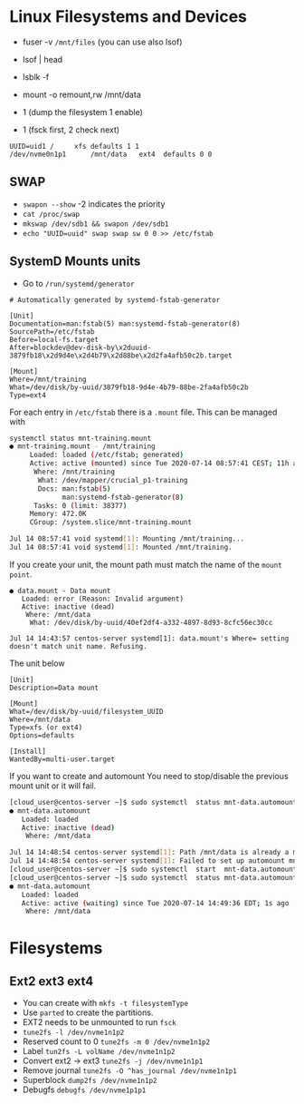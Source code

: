 # Linux Filesystems and Devices

- fuser -v `/mnt/files` (you can use also lsof)
- lsof  | head
- lsblk -f
- mount -o remount,rw /mnt/data



- 1 (dump the filesystem 1 enable)
- 1 (fsck first, 2 check next)

```
UUID=uid1 / 	xfs defaults 1 1
/dev/nvme0n1p1  	/mnt/data 	ext4  defaults 0 0
```

## SWAP

- `swapon --show` -2 indicates the priority
-  `cat /proc/swap`
- `mkswap /dev/sdb1 && swapon /dev/sdb1`
- `echo "UUID=uuid" swap swap sw 0 0 >> /etc/fstab` 

## SystemD Mounts units

- Go to `/run/systemd/generator`

```
# Automatically generated by systemd-fstab-generator

[Unit]
Documentation=man:fstab(5) man:systemd-fstab-generator(8)
SourcePath=/etc/fstab
Before=local-fs.target
After=blockdev@dev-disk-by\x2duuid-3879fb18\x2d9d4e\x2d4b79\x2d88be\x2d2fa4afb50c2b.target

[Mount]
Where=/mnt/training
What=/dev/disk/by-uuid/3879fb18-9d4e-4b79-88be-2fa4afb50c2b
Type=ext4
```

For each entry in `/etc/fstab` there is a `.mount` file. This can be managed with 

```bash
systemctl status mnt-training.mount
● mnt-training.mount - /mnt/training
     Loaded: loaded (/etc/fstab; generated)
     Active: active (mounted) since Tue 2020-07-14 08:57:41 CEST; 11h ago
      Where: /mnt/training
       What: /dev/mapper/crucial_p1-training
       Docs: man:fstab(5)
             man:systemd-fstab-generator(8)
      Tasks: 0 (limit: 38377)
     Memory: 472.0K
     CGroup: /system.slice/mnt-training.mount

Jul 14 08:57:41 void systemd[1]: Mounting /mnt/training...
Jul 14 08:57:41 void systemd[1]: Mounted /mnt/training.
```


If you create your unit, the mount path must match the name of the `mount point`.

```systemctl status data.mount
● data.mount - Data mount
   Loaded: error (Reason: Invalid argument)
   Active: inactive (dead)
    Where: /mnt/data
     What: /dev/disk/by-uuid/40ef2df4-a332-4897-8d93-8cfc56ec30cc

Jul 14 14:43:57 centos-server systemd[1]: data.mount's Where= setting doesn't match unit name. Refusing.
```
The unit below

```
[Unit]
Description=Data mount

[Mount]
What=/dev/disk/by-uuid/filesystem_UUID
Where=/mnt/data
Type=xfs (or ext4)
Options=defaults

[Install]
WantedBy=multi-user.target
```

If you want to create and automount You need to stop/disable the previous mount unit or it will fail.

```bash
[cloud_user@centos-server ~]$ sudo systemctl  status mnt-data.automount
● mnt-data.automount
   Loaded: loaded
   Active: inactive (dead)
    Where: /mnt/data

Jul 14 14:48:54 centos-server systemd[1]: Path /mnt/data is already a mount point, refusing start for mnt-data.automount
Jul 14 14:48:54 centos-server systemd[1]: Failed to set up automount mnt-data.automount.
[cloud_user@centos-server ~]$ sudo systemctl  start  mnt-data.automount
[cloud_user@centos-server ~]$ sudo systemctl  status mnt-data.automount
● mnt-data.automount
   Loaded: loaded
   Active: active (waiting) since Tue 2020-07-14 14:49:36 EDT; 1s ago
    Where: /mnt/data
```

# Filesystems

## Ext2 ext3 ext4

- You can create with `mkfs -t filesystemType` 
- Use `parted` to create the partitions.
- EXT2 needs to be unmounted to run `fsck`
- `tune2fs -l /dev/nvme1n1p2`
- Reserved count to 0 `tune2fs -m 0 /dev/nvme1n1p2`
- Label `tun2fs -L volName /dev/nvme1n1p2`
- Convert ext2 -> ext3  `tune2fs -j /dev/nvme1n1p1`
- Remove journal `tune2fs -O ^has_journal /dev/nvme1n1p1`
- Superblock `dump2fs /dev/nvme1n1p2`
- Debugfs `debugfs /dev/nvme1p1p1`


